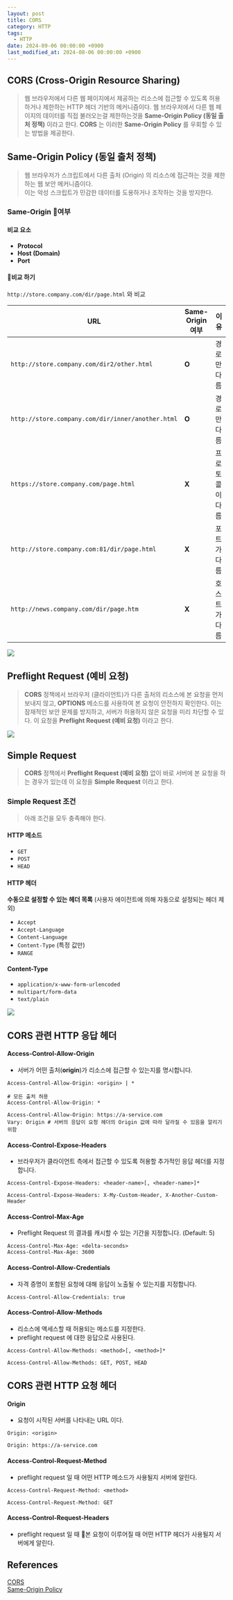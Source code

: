 ```yaml
---
layout: post
title: CORS
category: HTTP
tags:
  - HTTP
date: 2024-09-06 00:00:00 +0900
last_modified_at: 2024-08-06 00:00:00 +0900
---
```


## CORS (Cross-Origin Resource Sharing)

> 웹 브라우저에서 다른 웹 페이지에서 제공하는 리소스에 접근할 수 있도록 허용하거나 제한하는 HTTP 헤더 기반의 메커니즘이다.
> 웹 브라우저에서 다른 웹 페이지의 데이터를 직접 불러오는걸 제한하는것을 **Same-Origin Policy (동일 출처 정책)** 이라고 한다.
>  **CORS** 는 이러한 **Same-Origin Policy** 를 우회할 수 있는 방법을 제공한다.

## Same-Origin Policy (동일 출처 정책)
> 웹 브라우저가 스크립트에서 다른 출처 (Origin)  의 리소스에 접근하는 것을 제한하는 웹 보안 메커니즘이다.  
> 이는 악성 스크립트가 민감한 데이터를 도용하거나 조작하는 것을 방지한다.

### Same-Origin 여부

#### 비교 요소
- **Protocol** 
- **Host (Domain)** 
- **Port** 

#### 비교 하기
`http://store.company.com/dir/page.html` 와 비교

| URL                                               | Same-Origin 여부 | 이유       |
| ------------------------------------------------- | -------------- | -------- |
| `http://store.company.com/dir2/other.html`        | **O**          | 경로만 다름   |
| `http://store.company.com/dir/inner/another.html` | **O**          | 경로만 다름   |
| `https://store.company.com/page.html`             | **X**          | 프로토콜이 다름 |
| `http://store.company.com:81/dir/page.html`       | **X**          | 포트가 다름   |
| `http://news.company.com/dir/page.htm`            | **X**          | 호스트가 다름  |

![](assets/images/2024-08-29-CORS/cors2.png)

## Preflight Request (예비 요청)

> **CORS** 정책에서 브라우저 (클라이언트)가 다른 출처의 리소스에 본 요청을 먼저 보내지 않고, **OPTIONS** 메소드를 사용하여 본 요청이 안전하지 확인한다. 이는 잠재적인 보안 문제를 방지하고, 서버가 허용하지 않은 요청을 미리 차단할 수 있다.
> 이 요청을 **Preflight Request (예비 요청)** 이라고 한다.

![](assets/images/2024-08-29-CORS/cors-preflight-request.png)

## Simple Request

> **CORS** 정책에서 **Preflight Request (예비 요청)** 없이 바로 서버에 본 요청을 하는 경우가 있는데 이 요청을 **Simple Request** 이라고 한다.

### Simple Request  조건
> 아래 조건을 모두 충족해야 한다.

#### HTTP 메소드
- `GET`
- `POST`
- `HEAD`

#### HTTP 헤더 
**수동으로 설정할 수 있는 헤더 목록** (사용자 에이전트에 의해 자동으로 설정되는 헤더 제외) 
- `Accept` 
- `Accept-Language`
- `Content-Language`
- `Content-Type` (특정 값만)
- `RANGE`

#### Content-Type
- `application/x-www-form-urlencoded`
- `multipart/form-data`
- `text/plain` 

![](assets/images/2024-08-29-CORS/cors-simple-request.png)

## CORS 관련 HTTP 응답 헤더

#### Access-Control-Allow-Origin
- 서버가 어떤 출처(**origin**)가 리소스에 접근할 수 있는지를 명시합니다.

```
Access-Control-Allow-Origin: <origin> | *

# 모든 출처 허용
Access-Control-Allow-Origin: *

Access-Control-Allow-Origin: https://a-service.com
Vary: Origin # 서버의 응답이 요청 헤더의 Origin 값에 따라 달라질 수 있음을 알리기 위함
```


#### Access-Control-Expose-Headers
- 브라우저가 클라이언트 측에서 접근할 수 있도록 허용할 추가적인 응답 헤더를 지정합니다.


```
Access-Control-Expose-Headers: <header-name>[, <header-name>]*

Access-Control-Expose-Headers: X-My-Custom-Header, X-Another-Custom-Header
```

#### Access-Control-Max-Age
- Preflight Request 의 결과를 캐시할 수 있는 기간을 지정합니다. (Default: 5)

```
Access-Control-Max-Age: <delta-seconds>
Access-Control-Max-Age: 3600

```

#### Access-Control-Allow-Credentials
- 자격 증명이 포함된 요청에 대해 응답이 노출될 수 있는지를 지정합니다.

```
Access-Control-Allow-Credentials: true
```


#### Access-Control-Allow-Methods
- 리소스에 액세스할 때 허용되는 메소드를 지정한다.
- preflight request 에 대한 응답으로 사용된다.

```
Access-Control-Allow-Methods: <method>[, <method>]*

Access-Control-Allow-Methods: GET, POST, HEAD
```

## CORS 관련 HTTP 요청 헤더

#### Origin
- 요청이 시작된 서버를 나타내는 URL 이다.

```
Origin: <origin>

Origin: https://a-service.com
```
#### Access-Control-Request-Method
- preflight request 일 때 어떤 HTTP 메소드가 사용될지 서버에 알린다.

```
Access-Control-Request-Method: <method>

Access-Control-Request-Method: GET
```
#### Access-Control-Request-Headers
- preflight request 일 때 본 요청이 이루어질 때 어떤 HTTP 헤더가 사용될지 서버에게 알린다.

## References

<a href="https://developer.mozilla.org/en-US/docs/Web/HTTP/CORS" target="_blank">CORS</a>  
<a href="https://developer.mozilla.org/en-US/docs/Web/Security/Same-origin_policy" target="_blank">Same-Origin Policy</a>